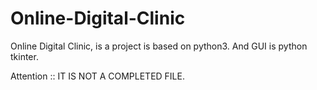 # Online-Digital-Clinic
Online Digital Clinic, is a project is based on python3. And GUI is python tkinter.

Attention :: IT IS NOT A COMPLETED FILE.
